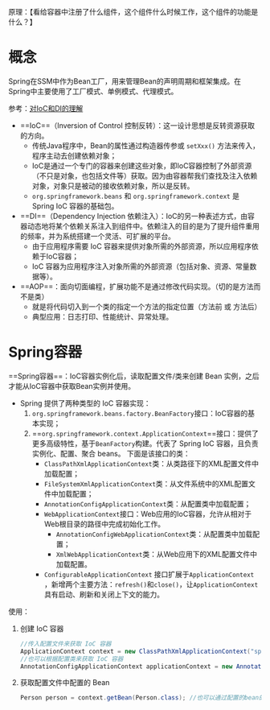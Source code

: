 原理：【看给容器中注册了什么组件，这个组件什么时候工作，这个组件的功能是什么？】

# 概念

Spring在SSM中作为Bean工厂，用来管理Bean的声明周期和框架集成。在Spring中主要使用了工厂模式、单例模式、代理模式。

参考：[对IoC和DI的理解](https://mp.weixin.qq.com/s/oFTSQh9bnzrfOhqY0TvV8w)

- ==IoC==（Inversion of Control 控制反转）：这一设计思想是反转资源获取的方向。
  - 传统Java程序中，Bean的属性通过构造器传参或 `setXxx()` 方法来传入，程序主动去创建依赖对象；
  - IoC是通过一个专门的容器来创建这些对象，即IoC容器控制了外部资源（不只是对象，也包括文件等）获取。因为由容器帮我们查找及注入依赖对象，对象只是被动的接收依赖对象，所以是反转。
  - `org.springframework.beans` 和 `org.springframework.context` 是 Spring IoC 容器的基础包。
- ==DI==（Dependency Injection 依赖注入）：IoC的另一种表述方式，由容器动态地将某个依赖关系注入到组件中。依赖注入的目的是为了提升组件重用的频率，并为系统搭建一个灵活、可扩展的平台。
  - 由于应用程序需要 IoC 容器来提供对象所需的外部资源，所以应用程序依赖于IoC容器；
  - IoC 容器为应用程序注入对象所需的外部资源（包括对象、资源、常量数据等）。
- ==AOP==：面向切面编程，扩展功能不是通过修改代码实现。（切的是方法而不是类）
  - 就是将代码切入到一个类的指定一个方法的指定位置（方法前 或 方法后）
  - 典型应用：日志打印、性能统计、异常处理。



# Spring容器

==Spring容器==：IoC容器实例化后，读取配置文件/类来创建 Bean 实例，之后才能从IoC容器中获取Bean实例并使用。

- Spring 提供了两种类型的 IoC 容器实现：
  1. `org.springframework.beans.factory.BeanFactory`接口：IoC容器的基本实现；
  2. ==`org.springframework.context.ApplicationContext`==接口：提供了更多高级特性，基于`BeanFactory`构建。代表了 Spring IoC 容器，且负责实例化、配置、聚合 beans。 下面是该接口的类：
     - `ClassPathXmlApplicationContext`类：从类路径下的XML配置文件中加载配置；
     - `FileSystemXmlApplicationContext`类：从文件系统中的XML配置文件中加载配置；
     - `AnnotationConfigApplicationContext`类：从配置类中加载配置；
     - `WebApplicationContext`接口：Web应用的IoC容器，允许从相对于Web根目录的路径中完成初始化工作。 
       - `AnnotationConfigWebApplicationContext`类：从配置类中加载配置；
       - `XmlWebApplicationContext`类：从Web应用下的XML配置文件中加载配置。
     - `ConfigurableApplicationContext` 接口扩展于`ApplicationContext `，新增两个主要方法：`refresh()`和`close()`，让`ApplicationContext`具有启动、刷新和关闭上下文的能力。



使用：

1. 创建 IoC 容器

   ```java
   //传入配置文件来获取 IoC 容器
   ApplicationContext context = new ClassPathXmlApplicationContext("spring-config.xml");
   //也可以根据配置类来获取 IoC 容器
   AnnotationConfigApplicationContext applicationContext = new AnnotationConfigApplicationContext(MainConfig01.class);
   ```

2. 获取配置文件中配置的 Bean

   ```java
   Person person = context.getBean(Person.class); //也可以通过配置的bean的id获取
   ```
